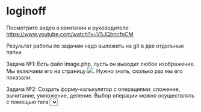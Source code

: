 # loginoff
Посмотрите видео о компании и руководителе: https://www.youtube.com/watch?v=V5JQbncfpCM

Результат работы по задачам надо выложить на git в две отдельные папки

Задача №1:
Есть файл image.php, пусть он выводит любое изображение.
Мы включаем его на страницу <img src="image.php"/>. Нужно знать, сколько раз мы его показали.

Задача №2:
Создать форму-калькулятор c операциями: сложение, вычитание, умножение, деление. Выбор операции можно осуществлять с помощью тега <select>.
